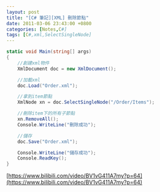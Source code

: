 ```yaml
---
layout: post
title: "[C# 筆記][XML] 刪除節點"
date: 2011-03-06 23:43:00 +0800
categories: [Notes,C#]
tags: [C#,xml,SelectSingleNode]
---
```



```c#
static void Main(string[] args)
{
    //創建xml物件
    XmlDocument doc = new XmlDocument();

    //加載xml
    doc.Load("Order.xml");

    //拿到item節點
    XmlNode xn = doc.SelectSingleNode("/Order/Items");

    //刪除item下的所有子節點
    xn.RemoveAll();
    Console.WriteLine("刪除成功");

    //儲存
    doc.Save("Order.xml");

    Console.WriteLine("儲存成功");
    Console.ReadKey();
}
```
[https://www.bilibili.com/video/BV1vG411A7my?p=64](https://www.bilibili.com/video/BV1vG411A7my?p=64)